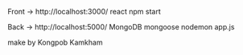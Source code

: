 Front -> http://localhost:3000/
react npm start

Back -> http://localhost:5000/
MongoDB mongoose nodemon app.js

make by Kongpob Kamkham
